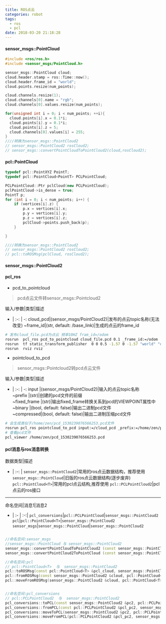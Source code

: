 ```yaml
---
title: ROS点云
categories: robot
tags:
  - ros
  - pcl
date: 2018-03-20 21:18:28
---
```


#### sensor_msgs::PointCloud
```c++
#include <ros/ros.h>
#include <sensor_msgs/PointCloud.h>

sensor_msgs::PointCloud cloud;
cloud.header.stamp = ros::Time::now();
cloud.header.frame_id = "world";
cloud.points.resize(num_points);

cloud.channels.resize(1);
cloud.channels[0].name = "rgb";
cloud.channels[0].values.resize(num_points);

for(unsigned int i = 0; i < num_points; ++i){
  cloud.points[i].x = 0.1*i;
  cloud.points[i].y = 0.1*i;
  cloud.points[i].z = 5;
  cloud.channels[0].values[i] = 255;
}
////转换为sensor_msgs::PointCloud2
// sensor_msgs::PointCloud2 rosCloud2;
// sensor_msgs::convertPointCloudToPointCloud2(cloud,rosCloud2);
```


#### pcl::PointCloud<T>
```c++
typedef pcl::PointXYZ PointT;
typedef pcl::PointCloud<PointT> PCLPointCloud;

PCLPointCloud::Ptr pclCloud(new PCLPointCloud);
pclPointCloud->is_dense = true;
PointT p;
for (int i = 0; i < num_points; i++) {
    if (vertices[i].z) {
        p.x = vertices[i].x;
        p.y = vertices[i].y;
        p.z = vertices[i].z;
        pclCloud->points.push_back(p);
    }

}

////转换为sensor_msgs::PointCloud2
// sensor_msgs::PointCloud2 rosCloud2;
// pcl::toROSMsg(pclCloud, rosCloud2);
```



#### sensor_msgs::PointCloud2

#### pcl_ros

* pcd_to_pointcloud
>pcd点云文件转sensor_msgs::Pointcloud2

输入/参数|类型|描述
- | :-: | -: 
cloud_pcd|(sensor_msgs/PointCloud2)|发布的点云topic名称(无法改变)
~frame_id|(str, default: /base_link)|生成的点云的frame_id

```bash
# 发布cloud_file.pcd为点云 频率10HZ fram_id=/odom
rosrun  pcl_ros pcd_to_pointcloud cloud_file.pcd 0.1 _frame_id:=/odom
rosrun  tf static_transform_publisher  0 0 0.5 -1.57 0 -1.57 "world" "odom" 10
rosrun  rviz rviz
```


* pointcloud_to_pcd  
>sensor_msgs::Pointcloud2转pcd点云文件

输入/参数|类型|描述
- | :-: | -: 
input |(sensor_msgs/PointCloud2)|输入的点云topic名称    
~prefix |(str)|创建的pcd文件的前缀    
~fixed_frame |(str)|输出fixed_frame转换关系到pcd的VIEWPOINT属性中    
~binary |(bool, default: false)|输出二进制pcd文件   
~compressed|(bool, default: false)|输出二进制压缩pcd文件    
```bash
# 会生成类似于/home/zen/pcd_1530239076566253.pcd文件
rosrun pcl_ros pointcloud_to_pcd input:=/cloud_pcd _prefix:=/home/zen/pcd_
# 查看pcd文件
pcl_viewer /home/zen/pcd_1530239076566253.pcd
```



#### pcl消息与ros消息转换
数据类型|描述
- | :-: |
`sensor_msgs::PointCloud2`|常用的ros点云数据结构，推荐使用
`sensor_msgs::PointCloud`|旧版的ros点云数据结构(逐步废弃)
`pcl::PointCloud<T>`|常用的pcl点云结构,推荐使用
`pcl::PCLPointCloud2`|pcl点云的ros接口

------

命名空间|消息1|消息2
- | :- | :-:|
`pcl_conversions`|`pcl::PCLPointCloud`|`sensor_msgs::PointCloud2`
`pcl`|`pcl::PointCloud<T>`|`sensor_msgs::PointCloud2`
`sensor_msgs`|`sensor_msgs::PointCloud`|`sensor_msgs::PointCloud2`
```c++

//命名空间:sensor_msgs
//sensor_msgs::PointCloud 与 sensor_msgs::PointCloud2
sensor_msgs::convertPointCloudToPointCloud2 (const sensor_msgs::PointCloud &input, sensor_msgs::PointCloud2 &output)
sensor_msgs::convertPointCloud2ToPointCloud (const sensor_msgs::PointCloud2 &input, sensor_msgs::PointCloud &output)

//命名空间:pcl
// pcl::PointCloud<T>  与  sensor_msgs::PointCloud2
pcl::toROSMsg(const pcl::PointCloud<T> &pcl_cloud, sensor_msgs::PointCloud2 &cloud)
pcl::fromROSMsg(const sensor_msgs::PointCloud2 &cloud, pcl::PointCloud<T> &pcl_cloud)
pcl::moveFromROSMsg(sensor_msgs::PointCloud2 &cloud, pcl::PointCloud<T> &pcl_cloud)


//命名空间:pcl_conversions
// pcl::PCLPointCloud2  与  sensor_msgs::PointCloud2
pcl_conversions::toPCL(const sensor_msgs::PointCloud2 &pc2, pcl::PCLPointCloud2 &pcl_pc2)
pcl_conversions::fromPCL(const pcl::PCLPointCloud2 &pcl_pc2, sensor_msgs::PointCloud2 &pc2)
pcl_conversions::moveToPCL(sensor_msgs::PointCloud2 &pc2, pcl::PCLPointCloud2 &pcl_pc2)
pcl_conversions::moveFromPCL(pcl::PCLPointCloud2 &pcl_pc2, sensor_msgs::PointCloud2 &pc2)

```